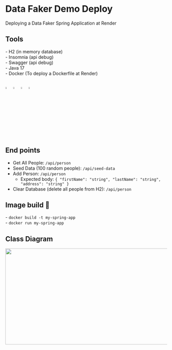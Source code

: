 # Data Faker Demo Deploy
Deploying a Data Faker Spring Application at Render

<h2>Tools</h2>
- H2 (in memory database) <br /> 
- Insomnia (api debug) <br /> 
- Swagger (api debug) <br /> 
- Java 17 <br /> 
- Docker (To deploy a Dockerfile at Render) <br /><br />

<div style="display: inline_block" class="flex-container"><br>
        <img align="center" alt="Java" height="4%" width="4%" <img
                src="https://cdn.jsdelivr.net/gh/devicons/devicon/icons/java/java-original.svg" />
        <img align="center" alt="Spring" height="4%" width="4%" <img
                src="https://cdn.jsdelivr.net/gh/devicons/devicon/icons/spring/spring-original-wordmark.svg" />
        <img align="center" alt="Docker" height="4%" width="4%" <img
                src="https://cdn.jsdelivr.net/gh/devicons/devicon/icons/docker/docker-original.svg" />
	<img align="center" alt="Linux" height="4%" width="4%" <img
                src="https://cdn.jsdelivr.net/gh/devicons/devicon/icons/linux/linux-original.svg" />
</div>

<h2>End points</h2>
<ul>
  <li>Get All People: <code>/api/person</code></li>
  <li>Seed Data (100 random people): <code>/api/seed-data</code></li>
  <li>Add Person: <code>/api/person</code>
    <ul>
      <li>Expected body: <code>{ "firstName": "string", "lastName": "string", "address": "string" }</code></li>
    </ul>
  </li>
  <li>Clear Database (delete all people from H2): <code>/api/person</code></li>
</ul>  

<h2> Image build 🚧</h2>
- <code>docker build -t my-spring-app</code><br />
- <code>docker run my-spring-app</code>

<h2>Class Diagram</h2>
<img src="https://github.com/JGMelon22/CarteiraClientes/assets/73988556/d0e6c671-1fd6-4811-a261-e177ef9e3abe" width="600" height="300"/> 